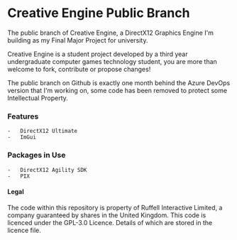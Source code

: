 # Creative Engine Public Branch
The public branch of Creative Engine, a DirectX12 Graphics Engine I'm building as my Final Major Project for university.

Creative Engine is a student project developed by a third year undergraduate computer games technology student, you are more than welcome to fork, contribute or propose changes!

The public branch on Github is exactly one month behind the Azure DevOps version that I'm working on, some code has been removed to protect some Intellectual Property.

### Features
    -   DirectX12 Ultimate
    -   ImGui

### Packages in Use
    -   DirectX12 Agility SDK
    -   PIX
  
#### Legal
The code within this repository is property of Ruffell Interactive Limited, a company guaranteed by shares in the United Kingdom. 
This code is licenced under the GPL-3.0 Licence. Details of which are stored in the licence file.

